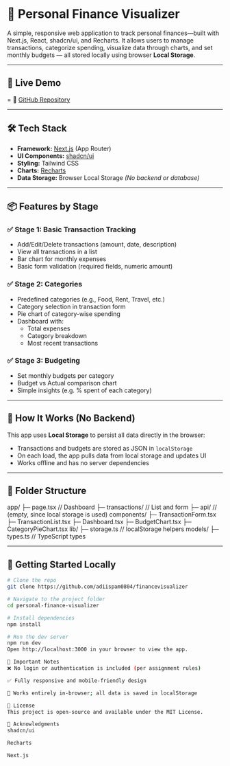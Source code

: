 # 💸 Personal Finance Visualizer

A simple, responsive web application to track personal finances—built with Next.js, React, shadcn/ui, and Recharts. It allows users to manage transactions, categorize spending, visualize data through charts, and set monthly budgets — all stored locally using browser **Local Storage**.

---

## 🚀 Live Demo

=
📁 [GitHub Repository](https://github.com/adiispam0804/financevisualizer)

---

## 🛠️ Tech Stack

- **Framework:** [Next.js](https://nextjs.org/) (App Router)
- **UI Components:** [shadcn/ui](https://ui.shadcn.com/)
- **Styling:** Tailwind CSS
- **Charts:** [Recharts](https://recharts.org/)
- **Data Storage:** Browser Local Storage *(No backend or database)*

---

## 📦 Features by Stage

### ✅ Stage 1: Basic Transaction Tracking

- Add/Edit/Delete transactions (amount, date, description)
- View all transactions in a list
- Bar chart for monthly expenses
- Basic form validation (required fields, numeric amount)

### ✅ Stage 2: Categories

- Predefined categories (e.g., Food, Rent, Travel, etc.)
- Category selection in transaction form
- Pie chart of category-wise spending
- Dashboard with:
  - Total expenses
  - Category breakdown
  - Most recent transactions

### ✅ Stage 3: Budgeting

- Set monthly budgets per category
- Budget vs Actual comparison chart
- Simple insights (e.g. % spent of each category)

---

## 🧠 How It Works (No Backend)

This app uses **Local Storage** to persist all data directly in the browser:

- Transactions and budgets are stored as JSON in `localStorage`
- On each load, the app pulls data from local storage and updates UI
- Works offline and has no server dependencies

---

## 📁 Folder Structure

app/
├─ page.tsx // Dashboard
├─ transactions/ // List and form
├─ api/ // (empty, since local storage is used)
components/
├─ TransactionForm.tsx
├─ TransactionList.tsx
├─ Dashboard.tsx
├─ BudgetChart.tsx
├─ CategoryPieChart.tsx
lib/
├─ storage.ts // localStorage helpers
models/
├─ types.ts // TypeScript types



---

## 🧪 Getting Started Locally

```bash
# Clone the repo
git clone https://github.com/adiispam0804/financevisualizer

# Navigate to the project folder
cd personal-finance-visualizer

# Install dependencies
npm install

# Run the dev server
npm run dev
Open http://localhost:3000 in your browser to view the app.

📌 Important Notes
❌ No login or authentication is included (per assignment rules)

✅ Fully responsive and mobile-friendly design

🧠 Works entirely in-browser; all data is saved in localStorage

📃 License
This project is open-source and available under the MIT License.

🙌 Acknowledgments
shadcn/ui

Recharts

Next.js
